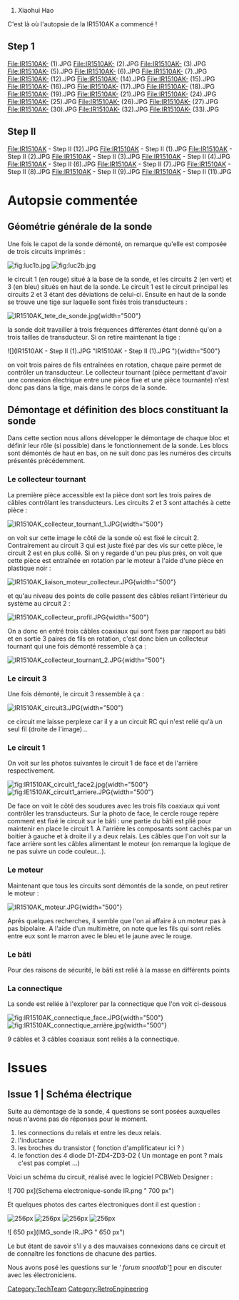 1.  Xiaohui Hao

C'est là où l'autopsie de la IR1510AK a commencé !

Step 1
------

<File:IR1510AK-> (1).JPG <File:IR1510AK-> (2).JPG <File:IR1510AK->
(3).JPG <File:IR1510AK-> (5).JPG <File:IR1510AK-> (6).JPG
<File:IR1510AK-> (7).JPG <File:IR1510AK-> (12).JPG <File:IR1510AK->
(14).JPG <File:IR1510AK-> (15).JPG <File:IR1510AK-> (16).JPG
<File:IR1510AK-> (17).JPG <File:IR1510AK-> (18).JPG <File:IR1510AK->
(19).JPG <File:IR1510AK-> (21).JPG <File:IR1510AK-> (24).JPG
<File:IR1510AK-> (25).JPG <File:IR1510AK-> (26).JPG <File:IR1510AK->
(27).JPG <File:IR1510AK-> (30).JPG <File:IR1510AK-> (32).JPG
<File:IR1510AK-> (33).JPG

Step II
-------

<File:IR1510AK> - Step II (12).JPG <File:IR1510AK> - Step II (1).JPG
<File:IR1510AK> - Step II (2).JPG <File:IR1510AK> - Step II (3).JPG
<File:IR1510AK> - Step II (4).JPG <File:IR1510AK> - Step II (6).JPG
<File:IR1510AK> - Step II (7).JPG <File:IR1510AK> - Step II (8).JPG
<File:IR1510AK> - Step II (9).JPG <File:IR1510AK> - Step II (11).JPG

Autopsie commentée
==================

Géométrie générale de la sonde
------------------------------

Une fois le capot de la sonde démonté, on remarque qu'elle est composée
de trois circuits imprimés :

![](luc1b.jpg "fig:luc1b.jpg") ![](luc2b.jpg "fig:luc2b.jpg")

le circuit 1 (en rouge) situé à la base de la sonde, et les circuits 2
(en vert) et 3 (en bleu) situés en haut de la sonde. Le circuit 1 est le
circuit principal les circuits 2 et 3 étant des déviations de celui-ci.
Ensuite en haut de la sonde se trouve une tige sur laquelle sont fixés
trois transducteurs :

![](IR1510AK_tete_de_sonde.jpg "IR1510AK_tete_de_sonde.jpg"){width="500"}

la sonde doit travailler à trois fréquences différentes étant donné
qu'on a trois tailles de transducteur. Si on retire maintenant la tige :

![](IR1510AK - Step II (1).JPG  "IR1510AK - Step II (1).JPG "){width="500"}

on voit trois paires de fils entraînées en rotation, chaque paire permet
de contrôler un transducteur. Le collecteur tournant (pièce permettant
d'avoir une connexion électrique entre une pièce fixe et une pièce
tournante) n'est donc pas dans la tige, mais dans le corps de la sonde.

Démontage et définition des blocs constituant la sonde
------------------------------------------------------

Dans cette section nous allons développer le démontage de chaque bloc et
définir leur rôle (si possible) dans le fonctionnement de la sonde. Les
blocs sont démontés de haut en bas, on ne suit donc pas les numéros des
circuits présentés précédemment.

### Le collecteur tournant

La première pièce accessible est la pièce dont sort les trois paires de
câbles contrôlant les transducteurs. Les circuits 2 et 3 sont attachés à
cette pièce :

![](IR1510AK_collecteur_tournant_1.JPG "IR1510AK_collecteur_tournant_1.JPG"){width="500"}

on voit sur cette image le côté de la sonde où est fixé le circuit 2.
Contrairement au circuit 3 qui est juste fixé par des vis sur cette
pièce, le circuit 2 est en plus collé. Si on y regarde d'un peu plus
près, on voit que cette pièce est entraînée en rotation par le moteur à
l'aide d'une pièce en plastique noir :

![](IR1510AK_liaison_moteur_collecteur.JPG "IR1510AK_liaison_moteur_collecteur.JPG"){width="500"}

et qu'au niveau des points de colle passent des câbles reliant
l’intérieur du système au circuit 2 :

![](IR1510AK_collecteur_profil.JPG "IR1510AK_collecteur_profil.JPG"){width="500"}

On a donc en entré trois câbles coaxiaux qui sont fixes par rapport au
bâti et en sortie 3 paires de fils en rotation, c'est donc bien un
collecteur tournant qui une fois démonté ressemble à ça :

![](IR1510AK_collecteur_tournant_2.JPG "IR1510AK_collecteur_tournant_2.JPG"){width="500"}

### Le circuit 3

Une fois démonté, le circuit 3 ressemble à ça :

![](IR1510AK_circuit3.JPG "IR1510AK_circuit3.JPG"){width="500"}

ce circuit me laisse perplexe car il y a un circuit RC qui n'est relié
qu'à un seul fil (droite de l'image)...

### Le circuit 1

On voit sur les photos suivantes le circuit 1 de face et de l'arrière
respectivement.

![](IR1510AK_circuit1_face2.jpg "fig:IR1510AK_circuit1_face2.jpg"){width="500"}
![](IE1510AK_circuit1_arriere.JPG "fig:IE1510AK_circuit1_arriere.JPG"){width="500"}

De face on voit le côté des soudures avec les trois fils coaxiaux qui
vont contrôler les transducteurs. Sur la photo de face, le cercle rouge
repère comment est fixé le circuit sur le bâti : une partie du bâti est
plié pour maintenir en place le circuit 1. A l'arrière les composants
sont cachés par un boitier à gauche et à droite il y a deux relais. Les
câbles que l'on voit sur la face arrière sont les câbles alimentant le
moteur (on remarque la logique de ne pas suivre un code couleur...).

### Le moteur

Maintenant que tous les circuits sont démontés de la sonde, on peut
retirer le moteur :

![](IR1510AK_moteur.JPG "IR1510AK_moteur.JPG"){width="500"}

Après quelques recherches, il semble que l'on ai affaire à un moteur pas
à pas bipolaire. A l'aide d'un multimètre, on note que les fils qui sont
reliés entre eux sont le marron avec le bleu et le jaune avec le rouge.

### Le bâti

Pour des raisons de sécurité, le bâti est relié à la masse en différents
points

### La connectique

La sonde est reliée à l'explorer par la connectique que l'on voit
ci-dessous

![](IR1510AK_connectique_face.JPG "fig:IR1510AK_connectique_face.JPG"){width="500"}
![](IR1510AK_connectique_arrière.jpg "fig:IR1510AK_connectique_arrière.jpg"){width="500"}

9 câbles et 3 câbles coaxiaux sont reliés à la connectique.

Issues
======

Issue 1 | Schéma électrique
---------------------------

Suite au démontage de la sonde, 4 questions se sont posées auxquelles
nous n'avons pas de réponses pour le moment.

1.  les connections du relais et entre les deux relais.
2.  l'inductance
3.  les broches du transistor ( fonction d'amplificateur ici ? )
4.  le fonction des 4 diode D1-ZD4-ZD3-D2 ( Un montage en pont ? mais
    c'est pas complet ...)

Voici un schéma du circuit, réalisé avec le logiciel PCBWeb Designer :

![ 700 px](Schema electronique-sonde IR.png  " 700 px")

Et quelques photos des cartes électroniques dont il est question :

![ 256px](IR1510AK3.jpg  "fig: 256px") ![
256px](IR1510AK1.jpg  "fig: 256px") ![
256px](IR1510AK4.jpg  "fig: 256px") ![
256px](IR1510AK2.jpg  "fig: 256px")

![ 650 px](IMG_sonde IR.JPG  " 650 px")

Le but étant de savoir s'il y a des mauvaises connexions dans ce circuit
et de connaître les fonctions de chacune des parties.

Nous avons posé les questions sur le *' forum
snootlab*'[1](http://forum.snootlab.com/viewtopic.php?f=32&t=1386) pour
en discuter avec les électroniciens.

<Category:TechTeam> <Category:RetroEngineering>
